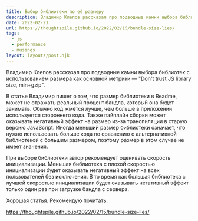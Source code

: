 ```yaml
---
title: Выбор библиотеки по её размеру
description: Владимир Клепов рассказал про подводные камни выбора библиотек с использованием размера как основной метрики
date: 2022-02-21
url: https://thoughtspile.github.io/2022/02/15/bundle-size-lies/
tags:
  - js 
  - performance 
  - musings
layout: layouts/post.njk
---
```

Владимир Клепов рассказал про подводные камни выбора библиотек с использованием размера как основной метрики — "Don't trust JS library size, min+gzip".

В статье Владимир пишет о том, что размер библиотеки в Readme, может не отражать реальный процент бандла, который она будет занимать. Обычно код жмётся лучше, чем больше в приложении используется стороннего кода. Также пайплайн сборки может оказывать негативный эффект на размер из-за транспиляции в старую версию JavaScript. Иногда меньший размер библиотеки означает, что нужно использовать больше кода по сравнению с альтернативной библиотекой с большим размером, поэтому размер в этом случае не имеет значения.

При выборе библиотеки автор рекомендует оценивать скорость инициализации. Меньшая библиотека с плохой скоростью инициализации будет оказывать негативный эффект на всех пользователей без исключения. В то время как большая библиотека с лучшей скоростью инициализации будет оказывать негативный эффект только один раз при загрузке бандла с сервера.

Хорошая статья. Рекомендую почитать.

https://thoughtspile.github.io/2022/02/15/bundle-size-lies/
